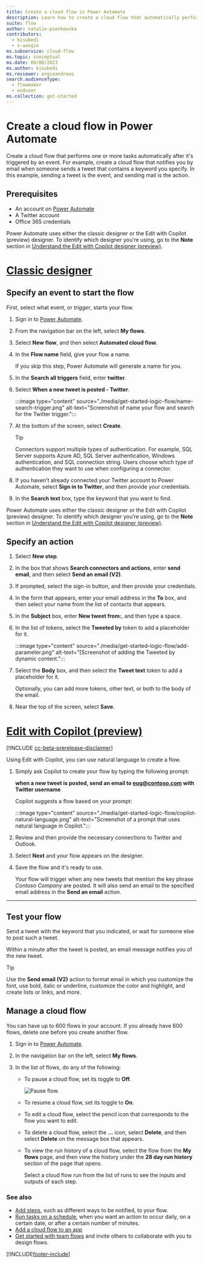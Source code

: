 ```yaml
---
title: Create a cloud flow in Power Automate
description: Learn how to create a cloud flow that automatically performs one or more actions, such as sending email, when events like someone adding a row to a SharePoint list occur.
suite: flow
author: natalie-pienkowska
contributors:
  - kisubedi
  - v-aangie
ms.subservice: cloud-flow
ms.topic: conceptual
ms.date: 09/08/2023
ms.author: kisubedi
ms.reviewer: angieandrews
search.audienceType: 
  - flowmaker
  - enduser
ms.collection: get-started
---
```


# Create a cloud flow in Power Automate

Create a cloud flow that performs one or more tasks automatically after it's triggered by an event. For example, create a cloud flow that notifies you by email when someone sends a tweet that contains a keyword you specify. In this example, sending a tweet is the event, and sending mail is the action.

## Prerequisites

- An account on [Power Automate](https://make.powerautomate.com)
- A Twitter account
- Office 365 credentials

Power Automate uses either the classic designer or the Edit with Copilot (preview) designer. To identify which designer you’re using, go to the **Note** section in [Understand the Edit with Copilot designer (preview)](./flows-designer.md).

# [Classic designer](#tab/classic-designer)

## Specify an event to start the flow

First, select what event, or *trigger*, starts your flow.

1. Sign in to [Power Automate](https://make.powerautomate.com).

1. From the navigation bar on the left, select **My flows**.

1. Select **New flow**, and then select **Automated cloud flow**.

1. In the **Flow name** field, give your flow a name.

    If you skip this step, Power Automate will generate a name for you.

1. In the **Search all triggers** field, enter **twitter**.

1. Select **When a new tweet is posted - Twitter**.

    :::image type="content" source="./media/get-started-logic-flow/name-search-trigger.png" alt-text="Screenshot of name your flow and search for the Twitter trigger.":::

1. At the bottom of the screen, select **Create**.

   > [!TIP]
   > Connectors support multiple types of authentication. For example, SQL Server supports Azure AD, SQL Server authentication, Windows authentication, and SQL connection string. Users choose which type of authentication they want to use when configuring a connector.

1. If you haven't already connected your Twitter account to Power Automate, select **Sign in to Twitter**, and then provide your credentials.
1. In the **Search text** box, type the keyword that you want to find.

Power Automate uses either the classic designer or the Edit with Copilot (preview) designer. To identify which designer you’re using, go to the **Note** section in [Understand the Edit with Copilot designer (preview)](flows-designer.md).

## Specify an action

1. Select **New step**.

1. In the box that shows **Search connectors and actions**, enter **send email**, and then select **Send an email (V2)**.

1. If prompted, select the sign-in button, and then provide your credentials.
1. In the form that appears, enter your email address in the **To** box, and then select your name from the list of contacts that appears.
1. In the **Subject** box, enter **New tweet from:**, and then type a space.
1. In the list of tokens, select the **Tweeted by** token to add a placeholder for it.

    :::image type="content" source="./media/get-started-logic-flow/add-parameter.png" alt-text="[Screenshot of adding the Tweeted by dynamic content.":::

1. Select the **Body** box, and then select the **Tweet text** token to add a placeholder for it.

   Optionally, you can add more tokens, other text, or both to the body of the email.
1. Near the top of the screen, select **Save**.

# [Edit with Copilot (preview)](#tab/edit-with-copilot-preview)

[!INCLUDE [cc-beta-prerelease-disclaimer](./includes/cc-beta-prerelease-disclaimer.md)]

Using Edit with Copilot, you can use natural language to create a flow.

1. Simply ask Copilot to create your flow by typing the following prompt:

    **when a new tweet is posted, send an email to eug@contoso.com with Twitter username**

    Copilot suggests a flow based on your prompt:

    :::image type="content" source="./media/get-started-logic-flow/copilot-natural-language.png" alt-text="Screenshot of a prompt that uses natural language in Copilot.":::

1. Review and then provide the necessary connections to Twitter and Outlook.
1. Select **Next** and your flow appears on the designer.
1. Save the flow and it's ready to use.

    Your flow will trigger when any new tweets that mention the key phrase *Contoso Company* are posted. It will also send an email to the specified email address in the **Send an email** action.

---

## Test your flow

Send a tweet with the keyword that you indicated, or wait for someone else to post such a tweet.

Within a minute after the tweet is posted, an email message notifies you of the new tweet.

> [!TIP]
> Use the **Send email (V2)** action to format email in which you customize the font, use bold, italic or underline, customize the color and highlight, and create lists or links, and more.

## Manage a cloud flow

You can have up to 600 flows in your account. If you already have 600 flows, delete one before you create another flow.

1. Sign in to [Power Automate](https://make.powerautomate.com).

1. In the navigation bar on the left, select **My flows**.

1. In the list of flows, do any of the following:

   * To pause a cloud flow, set its toggle to **Off**.

       ![Pause flow.](./media/get-started-logic-flow/pause-flow.png)
   * To resume a cloud flow, set its toggle to **On**.

   * To edit a cloud flow, select the pencil icon that corresponds to the flow you want to edit.

   * To delete a cloud flow, select the **...** icon, select **Delete**, and then select **Delete** on the message box that appears.

   * To view the run history of a cloud flow, select the flow from the **My flows** page, and then view the history under the **28 day run history** section of the page that opens.

     Select a cloud flow run from the list of runs to see the inputs and outputs of each step.

### See also

- [Add steps](multi-step-logic-flow.md), such as different ways to be notified, to your flow.
- [Run tasks on a schedule](run-scheduled-tasks.md), when you want an action to occur daily, on a certain date, or after a certain number of minutes.
- [Add a cloud flow to an app](/power-apps/maker/canvas-apps/using-logic-flows)
- [Get started with team flows](create-team-flows.md) and invite others to collaborate with you to design flows.


[!INCLUDE[footer-include](includes/footer-banner.md)]
